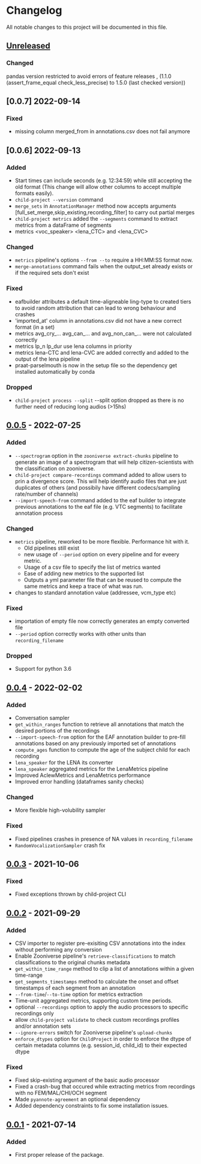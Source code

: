 # Changelog

All notable changes to this project will be documented in this file.

## [Unreleased]

### Changed

pandas version restricted to avoid errors of feature releases , (1.1.0 (assert_frame_equal check_less_precise) to 1.5.0 (last checked version))

## [0.0.7] 2022-09-14

### Fixed

- missing column merged_from in annotations.csv does not fail anymore

## [0.0.6] 2022-09-13

### Added

- Start times can include seconds (e.g. 12:34:59) while still accepting the old format (This change will allow other columns to accept multiple formats easily).
- `child-project --version` command
- `merge_sets` in `AnnotationManager` method now accepts arguments [full_set_merge,skip_existing,recording_filter] to carry out partial merges
- `child-project metrics` added the `--segments` command to extract metrics from a dataFrame of segments
- metrics <voc_speaker> <lena_CTC> and <lena_CVC>

### Changed

- `metrics` pipeline's options `--from --to` require a HH:MM:SS format now.
- `merge-annotations` command fails when the output_set already exists or if the required sets don't exist


### Fixed

- eafbuilder attributes a default time-aligneable ling-type to created tiers to avoid random attribution that can lead to wrong behaviour and crashes
- 'imported_at' column in annotations.csv did not have a new correct format (in a set)
- metrics avg_cry_... avg_can_... and avg_non_can_... were not calculated correctly
- metrics lp_n lp_dur use lena columns in priority
- metrics lena-CTC and lena-CVC are added correctly and added to the output of the lena pipeline
- praat-parselmouth is now in the setup file so the dependency get installed automatically by conda

### Dropped

- `child-project process --split` --split option dropped as there is no further need of reducing long audios (>15hs)

## [0.0.5] - 2022-07-25

### Added

 - `--spectrogram` option in the `zooniverse extract-chunks` pipeline to generate an image of a spectrogram that will help citizen-scientists with the classification on zooniverse.
 - `child-project compare-recordings` command added to allow users to prin a divergence score. This will help identify audio files that are just duplicates of others (and possibily have different codecs/sampling rate/number of channels)
 - `--import-speech-from` command added to the eaf builder to integrate previous annotations to the eaf file (e.g. VTC segments) to facilitate annotation process

### Changed

- `metrics` pipeline, reworked to be more flexible. Performance hit with it.
    - Old pipelines still exist
    - new usage of `--period` option on every pipeline and for eveery metric.
    - Usage of a csv file to specify the list of metrics wanted
    - Ease of adding new metrics to the supported list
    - Outputs a yml parameter file that can be reused to compute the same metrics and keep a trace of what was run.
- changes to standard annotation value (addressee, vcm_type etc)

### Fixed

- importation of empty file now correctly generates an empty converted file
- `--period` option correctly works with other units than `recording_filename`

### Dropped

- Support for python 3.6

## [0.0.4] - 2022-02-02

### Added 

 - Conversation sampler
 - `get_within_ranges` function to retrieve all annotations that match the desired portions of the recordings
 - `--import-speech-from` option for the EAF annotation builder to pre-fill annotations based on any previously imported set of annotations
 - `compute_ages` function to compute the age of the subject child for each recording
 - `lena_speaker` for the LENA its converter
 - `lena_speaker` aggregated metrics for the LenaMetrics pipeline
 - Improved AclewMetrics and LenaMetrics performance
 - Improved error handling (dataframes sanity checks)

### Changed

 - More flexible high-volubility sampler

### Fixed
 
 - Fixed pipelines crashes in presence of NA values in `recording_filename`
 - `RandomVocalizationSampler` crash fix

## [0.0.3] - 2021-10-06

### Fixed

 - Fixed exceptions thrown by child-project CLI

## [0.0.2] - 2021-09-29

### Added 

 - CSV importer to register pre-exisiting CSV annotations into the index without performing any conversion
 - Enable Zooniverse pipeline's `retrieve-classifications` to match classifications to the original chunks metadata
 - `get_within_time_range` method to clip a list of annotations within a given time-range
 - `get_segments_timestamps` method to calculate the onset and offset timestamps of each segment from an annotation
 - `--from-time`/`--to-time` option for metrics extraction
 - Time-unit aggregated metrics, supporting custom time periods.
 - optional `--recordings` option to apply the audio processors to specific recordings only
 - allow `child-project validate` to check custom recordings profiles and/or annotation sets
 - `--ignore-errors` switch for Zooniverse pipeline's `upload-chunks`
 - `enforce_dtypes` option for `ChildProject` in order to enforce the dtype of certain metadata columns (e.g. session_id, child_id) to their expected dtype

### Fixed

 - Fixed skip-existing argument of the basic audio processor
 - Fixed a crash-bug that occured while extracting metrics from recordings with no FEM/MAL/CHI/OCH segment
 - Made `pyannote-agreement` an optional dependency
 - Added dependency constraints to fix some installation issues.

## [0.0.1] - 2021-07-14

### Added

- First proper release of the package.

[unreleased]: https://github.com/LAAC-LSCP/ChildProject/compare/v0.0.5...HEAD
[0.0.5]: https://github.com/LAAC-LSCP/ChildProject/releases/tag/v0.0.5
[0.0.4]: https://github.com/LAAC-LSCP/ChildProject/releases/tag/v0.0.4
[0.0.3]: https://github.com/LAAC-LSCP/ChildProject/releases/tag/v0.0.3
[0.0.2]: https://github.com/LAAC-LSCP/ChildProject/releases/tag/v0.0.2
[0.0.1]: https://github.com/LAAC-LSCP/ChildProject/releases/tag/v0.0.1
